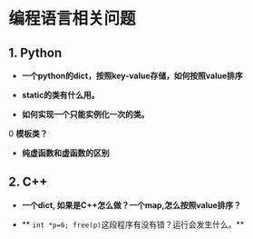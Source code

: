# 编程语言相关问题
## 1. Python
- **一个python的dict，按照key-value存储，如何按照value排序**

- **static的类有什么用。**

- **如何实现一个只能实例化一次的类。**

0 **模板类？**

- **纯虚函数和虚函数的区别**
## 2. C++

- **一个dict, 如果是C++怎么做？一个map,怎么按照value排序？**

- ** `int *p=6; free(p)`这段程序有没有错？运行会发生什么。**

